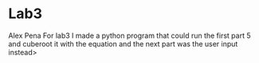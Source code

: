 # Lab3
Alex Pena
For lab3 I made a python program that could run the first part 5 and cuberoot it with the equation and the next part was the user input instead>
